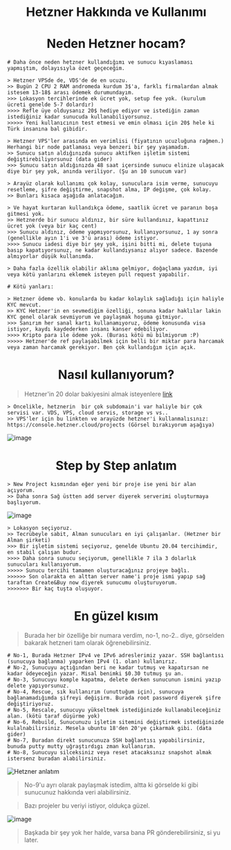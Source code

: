 <h1 align="center"> Hetzner Hakkında ve Kullanımı </h1>

<h1 align="center"> Neden Hetzner hocam? </h1>

```
# Daha önce neden hetzner kullandığımı ve sunucu kıyaslaması yapmıştım, dolayısıyla özet geçeceğim. 
 
> Hetzner VPSde de, VDS'de de en ucuzu.
>> Bugün 2 CPU 2 RAM andromeda kurdum 3$'a, farklı firmalardan almak istesem 13-18$ arası ödemek durumundayım.
>>> Lokasyon tercihlerinde ek ücret yok, setup fee yok. (kurulum ücreti genelde 5-7 dolardır)
>>>> Refle üye olduysanız 20$ hediye ediyor ve istediğin zaman istediğiniz kadar sunucuda kullanabiliyorsunuz.
>>>>> Yeni kullanıcının test etmesi ve emin olması için 20$ hele ki Türk insanına bal gibidir.

> Hetzner VPS'ler arasında en verimlisi (fiyatının ucuzluğuna rağmen.) Herhangi bir node patlaması veya benzeri bir şey yaşamadım.
>> Sunucu satın aldığınızda sunucu aktifken işletim sistemi değiştirebiliyorsunuz (data gider)
>>> Sunucu satın aldığınızda 48 saat içersinde sunucu elinize ulaşacak diye bir şey yok, anında veriliyor. (Şu an 10 sunucum var)

> Arayüz olarak kullanımı çok kolay, sunuculara isim verme, sunucuyu resetleme, şifre değiştirme, snapshot alma, IP değişme, çok kolay.
>> Bunları kısaca aşağıda anlatacağım.

> Ve hayat kurtaran kullandıkça ödeme, saatlik ücret ve paranın boşa gitmesi yok.
>> Hetznerde bir sunucu aldınız, bir süre kullandınız, kapattınız ücret yok (veya bir kaç cent)
>>> Sunucu aldınız, ödeme yapmıyorsunuz, kullanıyorsunuz, 1 ay sonra (genellikle ayın 1'i ve 3'ü arası) ödeme istiyor.
>>>> Sunucu iadesi diye bir şey yok, işini bitti mi, delete tuşuna basıp kapatıyorsunuz, ne kadar kullandıysanız alıyor sadece. Bazende almıyorlar düşük kullanımda.

> Daha fazla özellik olabilir aklıma gelmiyor, doğaçlama yazdım, iyi veya kötü yanlarını eklemek isteyen pull request yapabilir.

# Kötü yanları:

> Hetzner ödeme vb. konularda bu kadar kolaylık sağladığı için haliyle KYC mevcut.
>> KYC Hetzner'in en sevmediğim özelliği, sonuna kadar haklılar lakin KYC genel olarak sevmiyorum ve paylaşmak hoşuma gitmiyor.
>>> Sanırım her sanal kartı kullanamıyoruz, ödeme konusunda visa istiyor, kaydı kaydederken insanı kanser edebiliyor.
>>>> Kripto para ile ödeme yok. (Burası kötü mü bilmiyorum :P)
>>>>> Hetzner'de ref paylaşabilmek için belli bir miktar para harcamak veya zaman harcamak gerekiyor. Ben çok kullandığım için açık.
```

<h1 align="center"> Nasıl kullanıyorum? </h1>

> Hetzner'in 20 dolar bakiyesini almak isteyenlere [link](https://hetzner.cloud/?ref=gIFAhUnYYjD3)

```
> Öncelikle, hetznerin  bir çok subdomain'i var haliyle bir çok servisi var. VDS, VPS, cloud servis, storage vs vs..
>> VPS'ler için bu linkten ve arayüzde hetzner'i kullanmalısınız: https://console.hetzner.cloud/projects (Görsel bırakıyorum aşağıya)
```

![image](https://github.com/ruesandora/Hetzner/assets/101149671/51ab9fa6-6c23-43fb-82f0-0b94827ef3ff)

<h1 align="center"> Step by Step anlatım </h1>

```
> New Project kısmından eğer yeni bir proje ise yeni bir alan açıyorum.
>> Daha sonra Sağ üstten add server diyerek serverimi oluşturmaya başlıyorum.
```
![image](https://github.com/ruesandora/Hetzner/assets/101149671/ebf828b7-23c3-423d-8fe9-e285e5372015)

```
> Lokasyon seçiyoruz.
>> Tecrübeyle sabit, Alman sunucuları en iyi çalışanlar. (Hetzner bir Alman şirketi)
>>> Bir işletim sistemi seçiyoruz, genelde Ubuntu 20.04 tercihimdir, en stabil çalışan budur.
>>>> Daha sonra sunucu seçiyorum, genellikle 7 ila 3 dolarlık sunucuları kullanıyorum.
>>>>> Sunucu tercihi tamamen oluşturacağınız projeye bağlı.
>>>>>> Son olarakta en alttan server name'i proje ismi yapıp sağ taraftan Create&Buy now diyerek sunucumu oluşturuyorum.
>>>>>>> Bir kaç tuşta oluşuyor.
```

<h1 align="center"> En güzel kısım </h1>

> Burada her bir özelliğe bir numara verdim, no-1, no-2.. diye, görselden bakarak hetzneri tam olarak öğrenebilirsiniz.

``` 
# No-1, Burada Hetzner IPv4 ve IPv6 adreslerimiz yazar. SSH bağlantısı (sunucuya bağlanma) yaparken IPv4 (1. olan) kullanırız.
# No-2, Sunucuyu açtığından beri ne kadar tutmuş ve kapatırsan ne kadar ödeyeceğin yazar. Misal benimki $0.30 tutmuş şu an.
# No-3, Sunucuyu komple kapatma, delete derken sunucunun ismini yazıp delete yapıyorsunuz.
# No-4, Rescue, sık kullanırım (unuttuğum için), sunucuya bağlanamadığımda şifreyi değişirm. Burada root password diyerek şifre değiştiriyoruz.
# No-5, Rescale, sunucuyu yükseltmek istediğinizde kullanabileceğiniz alan. (kötü taraf düşürme yok)
# No-6, Rebuild, Sunucunuzu işletim sitemini değiştirmek istediğinizde kulalnabilirsiniz. Mesela ubuntu 18'den 20'ye çıkarmak gibi. (data gider)
# No-7, Buradan direkt sunucunuza SSH bağlantısı yapabilirsiniz, bunuda putty mutty uğraştırdıgı zman kullanırım.
# No-8, Sunucuyu silceksiniz veya reset atacaksınız snapshot almak istersenz buradan alabilirsiniz.
```

![Hetzner anlatım](https://github.com/ruesandora/Hetzner/assets/101149671/2e592842-9178-47f4-8c14-dcb0bb9ebfd3)

> No-9'u ayrı olarak paylaşmak istedim, altta ki görselde ki gibi sunucunuz hakkında veri alabilirsiniz.

> Bazı projeler bu veriyi istiyor, oldukça güzel.

![image](https://github.com/ruesandora/Hetzner/assets/101149671/1ec09ac1-9653-4b07-8c94-c4b5c381cae7)

> Başkada bir şey yok her halde, varsa bana PR gönderebilirsiniz, si yu later.















